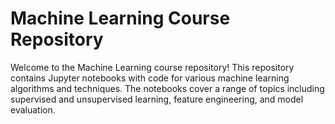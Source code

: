 # Machine Learning Course Repository
Welcome to the Machine Learning course repository! This repository contains Jupyter notebooks with code for various machine learning algorithms and techniques. The notebooks cover a range of topics including supervised and unsupervised learning, feature engineering, and model evaluation.

